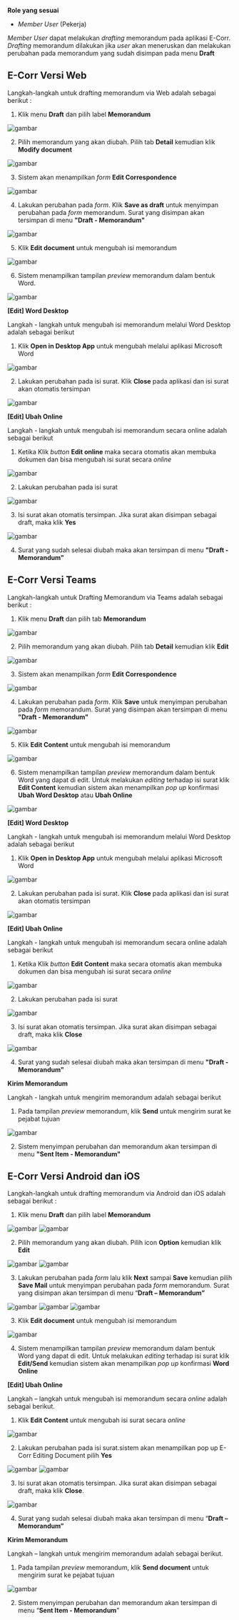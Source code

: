 **Role yang sesuai**

- _Member User_ (Pekerja)

_Member User_ dapat melakukan _drafting_ memorandum pada aplikasi E-Corr. _Drafting_ memorandum dilakukan jika _user_ akan meneruskan dan melakukan perubahan pada memorandum yang sudah disimpan pada menu **Draft**

## **E-Corr Versi Web**

Langkah-langkah untuk drafting memorandum via Web adalah sebagai berikut :

1. Klik menu **Draft** dan pilih label **Memorandum**

![gambar](Memorandum/MM_Web/02MM-18.png)

2. Pilih memorandum yang akan diubah. Pilih tab **Detail** kemudian klik **Modify document**

![gambar](Memorandum/MM_Web/02MM-19.png)

3. Sistem akan menampilkan _form_ **Edit Correspondence**

![gambar](Memorandum/MM_Web/02MM-20.png)

4. Lakukan perubahan pada _form_. Klik **Save as draft** untuk menyimpan perubahan pada _form_ memorandum. Surat yang disimpan akan tersimpan di menu **"Draft - Memorandum"**

![gambar](Memorandum/MM_Web/02MM-21.png)

5. Klik **Edit document** untuk mengubah isi memorandum

![gambar](Memorandum/MM_Web/02MM-22.png)

6. Sistem menampilkan tampilan _preview_ memorandum dalam bentuk Word.

![gambar](Memorandum/MM_Web/02MM-23.png)

**[Edit] Word Desktop**

Langkah - langkah untuk mengubah isi memorandum melalui Word Desktop adalah sebagai berikut

1. Klik **Open in Desktop App** untuk mengubah melalui aplikasi Microsoft Word

![gambar](Memorandum/MM_Web/02MM-24.png)

2. Lakukan perubahan pada isi surat. Klik **Close** pada aplikasi dan isi surat akan otomatis tersimpan

![gambar](Memorandum/MM_Web/02MM-25.png)

**[Edit] Ubah Online**

Langkah - langkah untuk mengubah isi memorandum secara online adalah sebagai berikut

1. Ketika Klik _button_ **Edit online** maka secara otomatis akan membuka dokumen dan bisa mengubah isi surat secara _online_

![gambar](Memorandum/MM_Web/02MM-26.png)

2. Lakukan perubahan pada isi surat

![gambar](Memorandum/MM_Web/02MM-27.png)

3. Isi surat akan otomatis tersimpan. Jika surat akan disimpan sebagai draft, maka klik **Yes**

![gambar](Memorandum/MM_Web/02MM-28.png)

4. Surat yang sudah selesai diubah maka akan tersimpan di menu **"Draft - Memorandum"**

## **E-Corr Versi Teams**

Langkah-langkah untuk Drafting Memorandum via Teams adalah sebagai berikut :

1. Klik menu **Draft** dan pilih tab **Memorandum**

![gambar](Memorandum/MM_Teams/MM18.png)

2. Pilih memorandum yang akan diubah. Pilih tab **Detail** kemudian klik **Edit**

![gambar](Memorandum/MM_Teams/MM19.png)

3. Sistem akan menampilkan _form_ **Edit Correspondence**

![gambar](Memorandum/MM_Teams/MM20.png)

4. Lakukan perubahan pada _form_. Klik **Save** untuk menyimpan perubahan pada _form_ memorandum. Surat yang disimpan akan tersimpan di menu **"Draft - Memorandum"**

![gambar](Memorandum/MM_Teams/MM21.png)

5. Klik **Edit Content** untuk mengubah isi memorandum

![gambar](Memorandum/MM_Teams/MM22.png)

6. Sistem menampilkan tampilan _preview_ memorandum dalam bentuk Word yang dapat di edit. Untuk melakukan _editing_ terhadap isi surat klik **Edit Content** kemudian sistem akan menampilkan _pop up_ konfirmasi **Ubah Word Desktop** atau **Ubah Online**

![gambar](Memorandum/MM_Teams/MM26.png)

**[Edit] Word Desktop**

Langkah - langkah untuk mengubah isi memorandum melalui Word Desktop adalah sebagai berikut

1. Klik **Open in Desktop App** untuk mengubah melalui aplikasi Microsoft Word

![gambar](Memorandum/MM_Teams/MM24.png)

2. Lakukan perubahan pada isi surat. Klik **Close** pada aplikasi dan isi surat akan otomatis tersimpan

![gambar](Memorandum/MM_Teams/MM25.png)

**[Edit] Ubah Online**

Langkah - langkah untuk mengubah isi memorandum secara online adalah sebagai berikut

1. Ketika Klik _button_ **Edit Content** maka secara otomatis akan membuka dokumen dan bisa mengubah isi surat secara _online_

![gambar](Memorandum/MM_Teams/MM26.png)

2. Lakukan perubahan pada isi surat

![gambar](Memorandum/MM_Teams/MM27.png)

3. Isi surat akan otomatis tersimpan. Jika surat akan disimpan sebagai draft, maka klik **Close**

![gambar](Memorandum/MM_Teams/MM28.png)

4. Surat yang sudah selesai diubah maka akan tersimpan di menu **"Draft - Memorandum"**

**Kirim Memorandum**

Langkah - langkah untuk mengirim memorandum adalah sebagai berikut

1. Pada tampilan _preview_ memorandum, klik **Send** untuk mengirim surat ke pejabat tujuan

![gambar](Memorandum/MM_Teams/MM29.png)

2. Sistem menyimpan perubahan dan memorandum akan tersimpan di menu **"Sent Item - Memorandum"**

## **E-Corr Versi Android dan iOS**

Langkah-langkah untuk drafting memorandum via Android dan iOS adalah sebagai berikut :

1. Klik menu **Draft** dan pilih label **Memorandum**

![gambar](Memorandum/MM_Android/Draftmemo/02A01.png) ![gambar](Memorandum/MM_Android/Draftmemo/02A02.png)

2. Pilih memorandum yang akan diubah. Pilih icon **Option** kemudian klik **Edit**

![gambar](Memorandum/MM_Android/Draftmemo/03A03.png)
![gambar](Memorandum/MM_Android/Draftmemo/02A03.png)

3. Lakukan perubahan pada _form_ lalu klik **Next** sampai **Save** kemudian pilih **Save Mail** untuk menyimpan perubahan pada _form_ memorandum. Surat yang disimpan akan tersimpan di menu “**Draft – Memorandum”**

![gambar](Memorandum/MM_Android/Draftmemo/02A04.png) ![gambar](Memorandum/MM_Android/Draftmemo/02A05.png)
![gambar](Memorandum/MM_Android/Draftmemo/03A05.png)

3. Klik **Edit document** untuk mengubah isi memorandum

![gambar](Memorandum/MM_Android/Draftmemo/02A06.png)

4. Sistem menampilkan tampilan _preview_ memorandum dalam bentuk Word yang dapat di edit. Untuk melakukan _editing_ terhadap isi surat klik **Edit/Send** kemudian sistem akan menampilkan _pop up_ konfirmasi **Word Online**

**[Edit] Ubah Online**

Langkah – langkah untuk mengubah isi memorandum secara _online_ adalah sebagai berikut.

1.    Klik **Edit Content** untuk mengubah isi surat secara _online_

![gambar](Memorandum/MM_Android/Draftmemo/02U01.png)

2. Lakukan perubahan pada isi surat.sistem akan menampilkan pop up E-Corr Editing Document pilih **Yes**

![gambar](Memorandum/MM_Android/Draftmemo/02U02.png) ![gambar](Memorandum/MM_Android/Draftmemo/02U3.png)

3. Isi surat akan otomatis tersimpan. Jika surat akan disimpan sebagai draft, maka klik **Close**.

![gambar](Memorandum/MM_Android/Draftmemo/02U4.png)

4. Surat yang sudah selesai diubah maka akan tersimpan di menu “**Draft – Memorandum”**

**Kirim Memorandum**

Langkah – langkah untuk mengirim memorandum adalah sebagai berikut.

1. Pada tampilan _preview_ memorandum, klik **Send document** untuk mengirim surat ke pejabat tujuan

![gambar](Memorandum/MM_Android/Draftmemo/02K01.png)

2. Sistem menyimpan perubahan dan memorandum akan tersimpan di menu “**Sent Item - Memorandum**”


